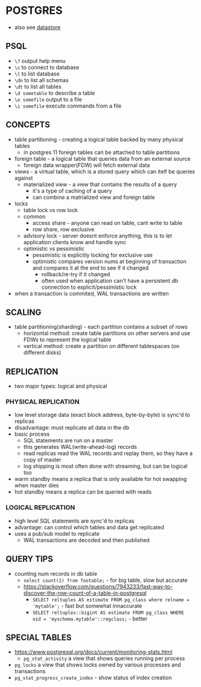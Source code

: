 # POSTGRES
- also see [datastore](datastore_cheatsheet.md)

## PSQL
- `\?` output help menu
- `\c` to connect to database
- `\l` to list database
- `\dn` to list all schemas
- `\dt` to list all tables
- `\d sometable` to describe a table
- `\o somefile` output to a file
- `\i somefile` execute commands from a file

## CONCEPTS
- table partitioning - creating a logical table backed by many physical tables
    - in postgres 11 foreign tables can be attached to table partitions
- foreign table - a logical table that queries data from an external source
    - foreign data wrapper(FDW) will fetch external data
- views - a virtual table, which is a stored query which can itelf be queries against
    - materialized view - a view that contains the results of a query
        - it's a type of caching of a query
        - can combine a matrialized view and foreign table
- locks
    - table lock vs row lock
    - common
        - access share - anyone can read on table, cant write to table
        - row share, row exclusive
    - advisory lock - server doesnt enforce anything, this is to let application clients know and handle sync
    - optimistic vs pessimistic
        - pessimistic is explicitly locking for exclusive use
        - optimistic compares version nums at beginning of transaction and compares it at the end to see if it changed
            - rollback/re-try if it changed
            - often used when application can't have a persistent db connection to explicit/pessimistic lock
- when a transaction is commited, WAL transactions are written

## SCALING
- table partitioning(sharding) - each partition contains a subset of rows
    - horizontal method: create table partitions on other servers and use FDWs to represent the logical table
    - vertical method: create a partition on different tablespaces (on different disks)

## REPLICATION
- two major types: logical and physical
### PHYSICAL REPLICATION
- low level storage data (exact block address, byte-by-byte) is sync'd to replicas
- disadvantage: must replicate all data in the db
- basic process
    - SQL statements are run on a master
    - this generates WAL(write-ahead-log) records
    - read replicas read the WAL records and replay them, so they have a copy of master
    - log shipping is most often done with streaming, but can be logical too
- warm standby means a replica that is only available for hot swapping when master dies
- hot standby means a replica can be queried with reads
### LOGICAL REPLICATION
- high level SQL statements are sync'd to replicas
- advantage: can control which tables and data get replicated
- uses a pub/sub model to replicate
    - WAL transactions are decoded and then published

## QUERY TIPS
- counting num records in db table
    - `select count(1) from footable;` - for big table, slow but accurate
    - https://stackoverflow.com/questions/7943233/fast-way-to-discover-the-row-count-of-a-table-in-postgresql
        - `SELECT reltuples AS estimate FROM pg_class where relname = 'mytable';` - fast but somewhat innaccurate
        - `SELECT reltuples::bigint AS estimate FROM pg_class WHERE  oid = 'myschema.mytable'::regclass;` - better

## SPECIAL TABLES
- https://www.postgresql.org/docs/current/monitoring-stats.html
    - `pg_stat_activity` a view that shows queries running per process
- `pg_locks` a view that shows locks owned by various processes and transactions
- `pg_stat_progress_create_index` - show status of index creation

